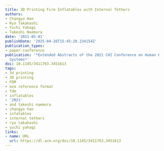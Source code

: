 ```yaml
---
title: 3D Printing Firm Inflatables with Internal Tethers
authors:
- Changyo Han
- Ryo Takahashi
- Yuchi Yahagi
- Takeshi Naemura
date: '2021-05-01'
publishDate: '2025-04-26T15:45:28.234154Z'
publication_types:
- paper-conference
publication: '*Extended Abstracts of the 2021 CHI Conference on Human Factors in Computing
  Systems*'
doi: 10.1145/3411763.3451613
tags:
- 3d printing
- 3D printing
- FDM
- acm reference format
- fdm
- inflatables
- '2021'
- and takeshi naemura
- changyo han
- infatables
- internal tethers
- ryo takahashi
- yuchi yahagi
links:
- name: URL
  url: https://dl.acm.org/doi/10.1145/3411763.3451613
---
```

